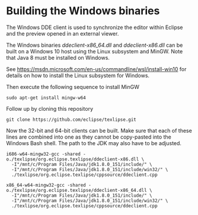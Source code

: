 # Building the Windows binaries

The Windows DDE client is used to synchronize the editor within Eclipse and
the preview opened in an external viewer.

The Windows binaries _ddeclient-x86_64.dll_ and _ddeclient-x86.dll_ can be
built on a Windows 10 host using the Linux subsystem and MinGW. Note that 
Java 8 must be installed on Windows.

See https://msdn.microsoft.com/en-us/commandline/wsl/install-win10 for details
on how to install the Linux subsystem for Windows. 

Then execute the following sequence to install MinGW

    sudo apt-get install mingw-w64
    
Follow up by cloning this repository
    
    git clone https://github.com/eclipse/texlipse.git

Now the 32-bit and 64-bit clients can be built. Make sure that each of
these lines are combined into one as they cannot be copy-pasted into the
Windows Bash shell. The path to the JDK may also have to be adjusted.

    i686-w64-mingw32-gcc -shared -o./texlipse/org.eclipse.texlipse/ddeclient-x86.dll \
      -I"/mnt/c/Program Files/Java/jdk1.8.0_151/include/" \
      -I"/mnt/c/Program Files/Java/jdk1.8.0_151/include/win32/" \ 
      ./texlipse/org.eclipse.texlipse/cppsource/ddeclient.cpp

    x86_64-w64-mingw32-gcc -shared -o./texlipse/org.eclipse.texlipse/ddeclient-x86_64.dll \
      -I"/mnt/c/Program Files/Java/jdk1.8.0_151/include/" \ 
      -I"/mnt/c/Program Files/Java/jdk1.8.0_151/include/win32/" \ 
      ./texlipse/org.eclipse.texlipse/cppsource/ddeclient.cpp
